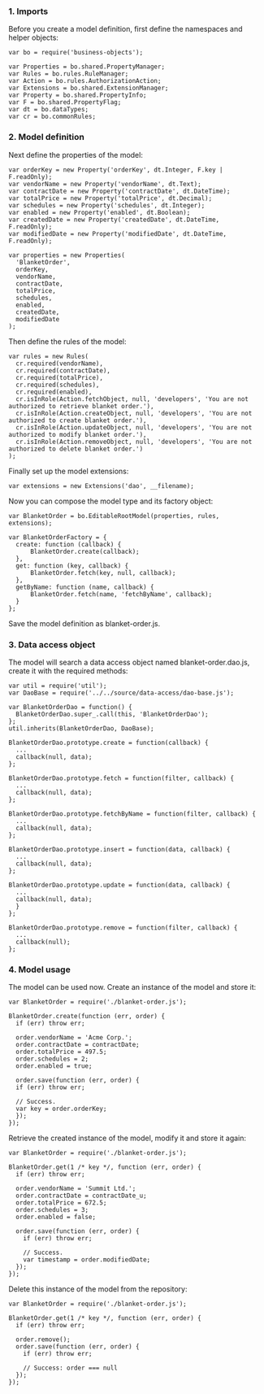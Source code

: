 ### 1. Imports

Before you create a model definition, first define the namespaces and helper objects:

```
var bo = require('business-objects');

var Properties = bo.shared.PropertyManager;
var Rules = bo.rules.RuleManager;
var Action = bo.rules.AuthorizationAction;
var Extensions = bo.shared.ExtensionManager;
var Property = bo.shared.PropertyInfo;
var F = bo.shared.PropertyFlag;
var dt = bo.dataTypes;
var cr = bo.commonRules;
```

### 2. Model definition

Next define the properties of the model:

```
var orderKey = new Property('orderKey', dt.Integer, F.key | F.readOnly);
var vendorName = new Property('vendorName', dt.Text);
var contractDate = new Property('contractDate', dt.DateTime);
var totalPrice = new Property('totalPrice', dt.Decimal);
var schedules = new Property('schedules', dt.Integer);
var enabled = new Property('enabled', dt.Boolean);
var createdDate = new Property('createdDate', dt.DateTime, F.readOnly);
var modifiedDate = new Property('modifiedDate', dt.DateTime, F.readOnly);

var properties = new Properties(
  'BlanketOrder',
  orderKey,
  vendorName,
  contractDate,
  totalPrice,
  schedules,
  enabled,
  createdDate,
  modifiedDate
);
```

Then define the rules of the model:

```
var rules = new Rules(
  cr.required(vendorName),
  cr.required(contractDate),
  cr.required(totalPrice),
  cr.required(schedules),
  cr.required(enabled),
  cr.isInRole(Action.fetchObject, null, 'developers', 'You are not authorized to retrieve blanket order.'),
  cr.isInRole(Action.createObject, null, 'developers', 'You are not authorized to create blanket order.'),
  cr.isInRole(Action.updateObject, null, 'developers', 'You are not authorized to modify blanket order.'),
  cr.isInRole(Action.removeObject, null, 'developers', 'You are not authorized to delete blanket order.')
);
```

Finally set up the model extensions:

```
var extensions = new Extensions('dao', __filename);
```

Now you can compose the model type and its factory object:

```
var BlanketOrder = bo.EditableRootModel(properties, rules, extensions);

var BlanketOrderFactory = {
  create: function (callback) {
      BlanketOrder.create(callback);
  },
  get: function (key, callback) {
      BlanketOrder.fetch(key, null, callback);
  },
  getByName: function (name, callback) {
      BlanketOrder.fetch(name, 'fetchByName', callback);
  }
};
```

Save the model definition as blanket-order.js.

### 3. Data access object

The model will search a data access object named blanket-order.dao.js,
create it with the required methods:

```
var util = require('util');
var DaoBase = require('../../source/data-access/dao-base.js');

var BlanketOrderDao = function() {
  BlanketOrderDao.super_.call(this, 'BlanketOrderDao');
};
util.inherits(BlanketOrderDao, DaoBase);

BlanketOrderDao.prototype.create = function(callback) {
  ...
  callback(null, data);
};

BlanketOrderDao.prototype.fetch = function(filter, callback) {
  ...
  callback(null, data);
};

BlanketOrderDao.prototype.fetchByName = function(filter, callback) {
  ...
  callback(null, data);
};

BlanketOrderDao.prototype.insert = function(data, callback) {
  ...
  callback(null, data);
};

BlanketOrderDao.prototype.update = function(data, callback) {
  ...
  callback(null, data);
  }
};

BlanketOrderDao.prototype.remove = function(filter, callback) {
  ...
  callback(null);
};
```

### 4. Model usage

The model can be used now. Create an instance of the model and store it:

```
var BlanketOrder = require('./blanket-order.js');

BlanketOrder.create(function (err, order) {
  if (err) throw err;

  order.vendorName = 'Acme Corp.';
  order.contractDate = contractDate;
  order.totalPrice = 497.5;
  order.schedules = 2;
  order.enabled = true;

  order.save(function (err, order) {
  if (err) throw err;

  // Success.
  var key = order.orderKey;
  });
});
```

Retrieve the created instance of the model, modify it and store it again:

```
var BlanketOrder = require('./blanket-order.js');

BlanketOrder.get(1 /* key */, function (err, order) {
  if (err) throw err;

  order.vendorName = 'Summit Ltd.';
  order.contractDate = contractDate_u;
  order.totalPrice = 672.5;
  order.schedules = 3;
  order.enabled = false;

  order.save(function (err, order) {
    if (err) throw err;

    // Success.
    var timestamp = order.modifiedDate;
  });
});
```

Delete this instance of the model from the repository:

```
var BlanketOrder = require('./blanket-order.js');

BlanketOrder.get(1 /* key */, function (err, order) {
  if (err) throw err;

  order.remove();
  order.save(function (err, order) {
    if (err) throw err;

    // Success: order === null
  });
});
```
